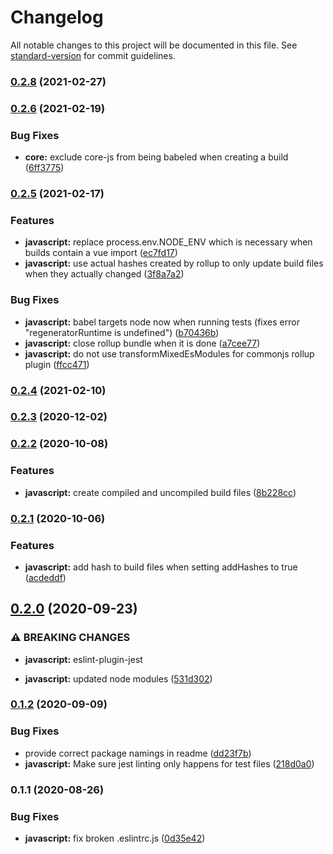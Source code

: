 # Changelog

All notable changes to this project will be documented in this file. See [standard-version](https://github.com/conventional-changelog/standard-version) for commit guidelines.

### [0.2.8](https://github.com/factorial-io/fstack/compare/javascript/v0.2.6...javascript/v0.2.8) (2021-02-27)

### [0.2.6](https://github.com/factorial-io/fstack/compare/javascript/v0.2.5...javascript/v0.2.6) (2021-02-19)


### Bug Fixes

* **core:** exclude core-js from being babeled when creating a build ([6ff3775](https://github.com/factorial-io/fstack/commit/6ff3775153ad026d4e952794ce9fdc016a351d9f))

### [0.2.5](https://github.com/factorial-io/fstack/compare/javascript/v0.2.3...javascript/v0.2.5) (2021-02-17)


### Features

* **javascript:** replace process.env.NODE_ENV which is necessary when builds contain a vue import ([ec7fd17](https://github.com/factorial-io/fstack/commit/ec7fd17b05a21d2bd3dc00ced5e9cf302b06e7d4))
* **javascript:** use actual hashes created by rollup to only update build files when they actually changed ([3f8a7a2](https://github.com/factorial-io/fstack/commit/3f8a7a27d34c2cd902e0df53ee455266605b98eb))


### Bug Fixes

* **javascript:** babel targets node now when running tests (fixes error "regeneratorRuntime is undefined") ([b70436b](https://github.com/factorial-io/fstack/commit/b70436bfe760cbec4664eb6599b6bc8d0d350a80))
* **javascript:** close rollup bundle when it is done ([a7cee77](https://github.com/factorial-io/fstack/commit/a7cee770a07c580464e6a324399b9299269225c8))
* **javascript:** do not use transformMixedEsModules for commonjs rollup plugin ([ffcc471](https://github.com/factorial-io/fstack/commit/ffcc4718ce0f71a46c54fd3243aed3493ed31db3))

### [0.2.4](https://github.com/factorial-io/fstack/compare/javascript/v0.2.3...javascript/v0.2.4) (2021-02-10)

### [0.2.3](https://github.com/factorial-io/fstack/compare/javascript/v0.2.2...javascript/v0.2.3) (2020-12-02)

### [0.2.2](https://github.com/factorial-io/fstack/compare/javascript/v0.2.1...javascript/v0.2.2) (2020-10-08)


### Features

* **javascript:** create compiled and uncompiled build files ([8b228cc](https://github.com/factorial-io/fstack/commit/8b228cca939b12444a2d938d75bbbfcba8c3e5dc))

### [0.2.1](https://github.com/factorial-io/fstack/compare/javascript/v0.2.0...javascript/v0.2.1) (2020-10-06)


### Features

* **javascript:** add hash to build files when setting addHashes to true ([acdeddf](https://github.com/factorial-io/fstack/commit/acdeddfc1c0d9f1278fa85ba7bac6be24b3329f5))

## [0.2.0](https://github.com/factorial-io/fstack/compare/javascript/v0.1.2...javascript/v0.2.0) (2020-09-23)


### ⚠ BREAKING CHANGES

* **javascript:** eslint-plugin-jest

* **javascript:** updated node modules ([531d302](https://github.com/factorial-io/fstack/commit/531d302ec1874f3d56a04bf00bf0556f64b6b441))

### [0.1.2](https://github.com/factorial-io/fstack/compare/javascript/v0.1.1...javascript/v0.1.2) (2020-09-09)


### Bug Fixes

* provide correct package namings in readme ([dd23f7b](https://github.com/factorial-io/fstack/commit/dd23f7b32534dba5600559d8b1355113a4509a8d))
* **javascript:** Make sure jest linting only happens for test files ([218d0a0](https://github.com/factorial-io/fstack/commit/218d0a02b96a9ded18421d5aa30321f629577a37))

### 0.1.1 (2020-08-26)


### Bug Fixes

* **javascript:** fix broken .eslintrc.js ([0d35e42](https://github.com/factorial-io/fstack/commit/0d35e420bd611f69cca886cd5d44b9096da3aa98))
